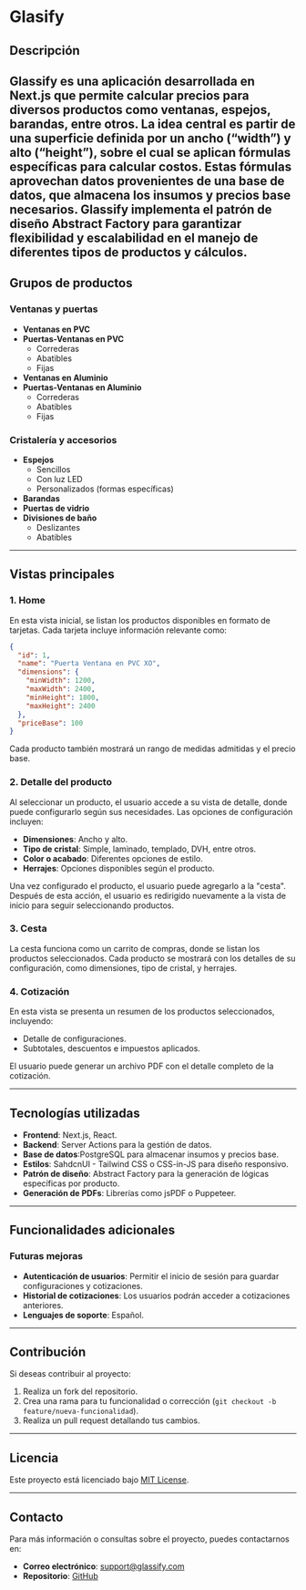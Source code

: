 # Glasify

## Descripción

Glassify es una aplicación desarrollada en Next.js que permite calcular precios para diversos productos como ventanas, espejos, barandas, entre otros. La idea central es partir de una superficie definida por un ancho (“width”) y alto (“height”), sobre el cual se aplican fórmulas específicas para calcular costos. Estas fórmulas aprovechan datos provenientes de una base de datos, que almacena los insumos y precios base necesarios. Glassify implementa el patrón de diseño Abstract Factory para garantizar flexibilidad y escalabilidad en el manejo de diferentes tipos de productos y cálculos.
---
## Grupos de productos

### Ventanas y puertas

- **Ventanas en PVC**
- **Puertas-Ventanas en PVC**
  - Correderas
  - Abatibles
  - Fijas
- **Ventanas en Aluminio**
- **Puertas-Ventanas en Aluminio**
  - Correderas
  - Abatibles
  - Fijas

### Cristalería y accesorios

- **Espejos**
  - Sencillos
  - Con luz LED
  - Personalizados (formas específicas)
- **Barandas**
- **Puertas de vidrio**
- **Divisiones de baño**
  - Deslizantes
  - Abatibles

---

## Vistas principales

### 1. Home

En esta vista inicial, se listan los productos disponibles en formato de tarjetas. Cada tarjeta incluye información relevante como:

```json
{
  "id": 1,
  "name": "Puerta Ventana en PVC XO",
  "dimensions": {
    "minWidth": 1200,
    "maxWidth": 2400,
    "minHeight": 1800,
    "maxHeight": 2400
  },
  "priceBase": 100
}
```

Cada producto también mostrará un rango de medidas admitidas y el precio base.

### 2. Detalle del producto

Al seleccionar un producto, el usuario accede a su vista de detalle, donde puede configurarlo según sus necesidades. Las opciones de configuración incluyen:

- **Dimensiones**: Ancho y alto.
- **Tipo de cristal**: Simple, laminado, templado, DVH, entre otros.
- **Color o acabado**: Diferentes opciones de estilo.
- **Herrajes**: Opciones disponibles según el producto.

Una vez configurado el producto, el usuario puede agregarlo a la "cesta". Después de esta acción, el usuario es redirigido nuevamente a la vista de inicio para seguir seleccionando productos.

### 3. Cesta

La cesta funciona como un carrito de compras, donde se listan los productos seleccionados. Cada producto se mostrará con los detalles de su configuración, como dimensiones, tipo de cristal, y herrajes.

### 4. Cotización

En esta vista se presenta un resumen de los productos seleccionados, incluyendo:

- Detalle de configuraciones.
- Subtotales, descuentos e impuestos aplicados.

El usuario puede generar un archivo PDF con el detalle completo de la cotización.

---

## Tecnologías utilizadas

- **Frontend**: Next.js, React.
- **Backend**: Server Actions para la gestión de datos.
- **Base de datos**:PostgreSQL para almacenar insumos y precios base.
- **Estilos**: SahdcnUI - Tailwind CSS o CSS-in-JS para diseño responsivo.
- **Patrón de diseño**: Abstract Factory para la generación de lógicas específicas por producto.
- **Generación de PDFs**: Librerías como jsPDF o Puppeteer.

---

## Funcionalidades adicionales

### Futuras mejoras

- **Autenticación de usuarios**: Permitir el inicio de sesión para guardar configuraciones y cotizaciones.
- **Historial de cotizaciones**: Los usuarios podrán acceder a cotizaciones anteriores.
- **Lenguajes de soporte**: Español.

---

## Contribución

Si deseas contribuir al proyecto:

1. Realiza un fork del repositorio.
2. Crea una rama para tu funcionalidad o corrección (`git checkout -b feature/nueva-funcionalidad`).
3. Realiza un pull request detallando tus cambios.

---

## Licencia

Este proyecto está licenciado bajo [MIT License](LICENSE).

---

## Contacto

Para más información o consultas sobre el proyecto, puedes contactarnos en:

- **Correo electrónico**: support@glassify.com
- **Repositorio**: [GitHub](https://github.com/andeveling/glasify)
